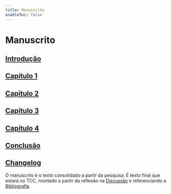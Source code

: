 ```yaml
---
title: Manuscrito
enableToc: false
---
```

# Manuscrito

## [Introdução](manuscrito/introducao.md)
## [Capítulo 1](manuscrito/capitulo1.md)
## [Capítulo 2](manuscrito/capitulo2.md)
## [Capítulo 3](manuscrito/capitulo3.md)
## [Capítulo 4](manuscrito/capitulo4.md)
## [Conclusão](manuscrito/conclusao.md)

## [Changelog](manuscrito/changelog.md)

O manuscrito é o texto consolidado a partir da pesquisa. É texto final que estará no TCC, montado a partir da reflexão na [Discussão](discussão.md) e referenciando a [Bibliografia](bibliografia.md) 
